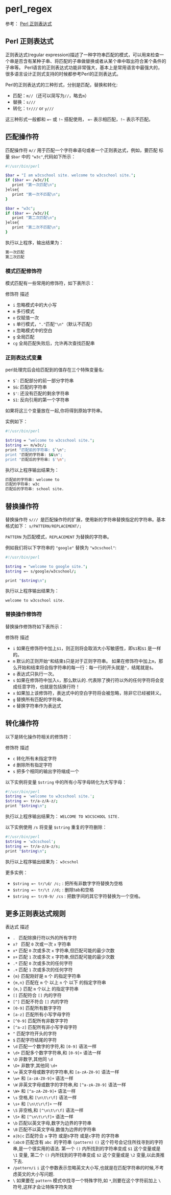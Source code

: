 # perl_regex

参考： [Perl 正则表达式][]

[Perl 正则表达式]: https://www.w3cschool.cn/perl/perl-regular-expressions.html

## Perl 正则表达式

正则表达式(regular expression)描述了一种字符串匹配的模式，可以用来检查一个串是否含有某种子串、将匹配的子串做替换或者从某个串中取出符合某个条件的子串等。
Perl语言的正则表达式功能非常强大，基本上是常用语言中最强大的，很多语言设计正则式支持的时候都参考Perl的正则表达式。

Perl的正则表达式的三种形式，分别是匹配，替换和转化:

+ 匹配：`m//`（还可以简写为`//`，略去`m`）
+ 替换：`s///`
+ 转化：`tr///` or  `y///`

这三种形式一般都和 `=~` 或 `!~` 搭配使用， `=~` 表示相匹配，`!~` 表示不匹配。

## 匹配操作符

匹配操作符 `m//` 用于匹配一个字符串语句或者一个正则表达式，例如，要匹配 标量 `$bar` 中的 `"w3c"`,代码如下所示：

```bash
#!/usr/bin/perl

$bar = "I am w3cschool site. welcome to w3cschool site.";
if ($bar =~ /w3c/){
   print "第一次匹配\n";
}else{
   print "第一次不匹配\n";
}

$bar = "w3c";
if ($bar =~ /w3c/){
   print "第二次匹配\n";
}else{
   print "第二次不匹配\n";
}
```

执行以上程序，输出结果为：

```bash
第一次匹配
第二次匹配
```

### 模式匹配修饰符

模式匹配有一些常用的修饰符，如下表所示：

修饰符    描述

+ `i`    忽略模式中的大小写
+ `m`     多行模式
+ `o`    仅赋值一次
+ `s`    单行模式，`"."`匹配`"\n"`（默认不匹配）
+ `x`    忽略模式中的空白
+ `g`    全局匹配
+ `cg`    全局匹配失败后，允许再次查找匹配串

### 正则表达式变量

perl处理完后会给匹配到的值存在三个特殊变量名:

+ `` $` ``: 匹配部分的前一部分字符串
+ `$&`: 匹配的字符串
+ `$'`: 还没有匹配的剩余字符串
+ `$1`: 反向引用的第一个字符串

如果将这三个变量放在一起,你将得到原始字符串。

实例如下：

```bash
#!/usr/bin/perl

$string = "welcome to w3cschool site.";
$string =~ m/w3c/;
print "匹配前的字符串: $`\n";
print "匹配的字符串: $&\n";
print "匹配后的字符串: $'\n";
```

执行以上程序输出结果为：

```bash
匹配前的字符串: welcome to
匹配的字符串: w3c
匹配后的字符串: school site.
```

## 替换操作符

替换操作符 `s/// `是匹配操作符的扩展，使用新的字符串替换指定的字符串。基本格式如下：
`s/PATTERN/REPLACEMENT/;`

`PATTERN` 为匹配模式，`REPLACEMENT` 为替换的字符串。

例如我们将以下字符串的 `"google"` 替换为 `"w3cschool"`:

```bash
#!/usr/bin/perl

$string = "welcome to google site.";
$string =~ s/google/w3cschool/;

print "$string\n";
```

执行以上程序输出结果为：

`welcome to w3cschool site.`

### 替换操作修饰符

替换操作修饰符如下表所示：

修饰符    描述

+ `i`    如果在修饰符中加上`$1`，则正则将会取消大小写敏感性，即`$1`和`$1` 是一样的。
+ `m`    默认的正则开始`^`和结束`$`只是对于正则字符串。
如果在修饰符中加上`m`，那么开始和结束将会指字符串的每一行：每一行的开头就是`^`，结尾就是`$`。
+ `o`    表达式只执行一次。
+ `s`    如果在修饰符中加入`s`，那么默认的`.`代表除了换行符以外的任何字符将会变成任意字符，也就是包括换行符！
+ `x`    如果加上该修饰符，表达式中的空白字符将会被忽略，除非它已经被转义。
+ `g`    替换所有匹配的字符串。
+ `e`    替换字符串作为表达式

## 转化操作符

以下是转化操作符相关的修饰符：

修饰符    描述

+ `c`    转化所有未指定字符
+ `d`    删除所有指定字符
+ `s`    把多个相同的输出字符缩成一个

以下实例将变量 `$string` 中的所有小写字母转化为大写字母：

```bash
#!/usr/bin/perl
$string = 'welcome to w3cschool site.';
$string =~ tr/a-z/A-z/;
print "$string\n";
```

执行以上程序输出结果为：
`WELCOME TO W3CSCHOOL SITE.`

以下实例使用 `/s` 将变量 `$string` 重复的字符删除：

```bash
#!/usr/bin/perl
$string = 'w3cschool';
$string =~ tr/a-z/a-z/s;
print "$string\n";
```

执行以上程序输出结果为：
`w3cschol`

更多实例：

+ `$string =~ tr/\d/ /c;` :  把所有非数字字符替换为空格
+ `$string =~ tr/\t //d;` :  删除tab和空格
+ `$string =~ tr/0-9/ /cs` :  把数字间的其它字符替换为一个空格。

## 更多正则表达式规则

表达式     描述

+ `. `    匹配除换行符以外的所有字符
+ `x? `    匹配 `0` 次或一次 `x` 字符串
+ `x*`     匹配 `0` 次或多次 `x` 字符串,但匹配可能的最少次数
+ `x+`     匹配 `1` 次或多次 `x` 字符串,但匹配可能的最少次数
+ `.*`     匹配 `0` 次或多次的任何字符
+ `.+`     匹配 `1` 次或多次的任何字符
+ `{m}`     匹配刚好是 `m` 个 的指定字符串
+ `{m,n}`    匹配在 `m` 个 以上 `n` 个 以下 的指定字符串
+ `{m,}`     匹配 `m` 个以上 的指定字符串
+ `[]`     匹配符合 `[]` 内的字符
+ `[^]`    匹配不符合 `[]` 内的字符
+ `[0-9]`    匹配所有数字字符
+ `[a-z]`     匹配所有小写字母字符
+ `[^0-9]`     匹配所有非数字字符
+ `[^a-z]`    匹配所有非小写字母字符
+ `^`     匹配字符开头的字符
+ `$`    匹配字符结尾的字符
+ `\d`     匹配一个数字的字符,和 `[0-9]` 语法一样
+ `\d+`     匹配多个数字字符串,和 `[0-9]+` 语法一样
+ `\D`     非数字,其他同 `\d`
+ `\D+`     非数字,其他同 `\d+`
+ `\w`     英文字母或数字的字符串,和 `[a-zA-Z0-9]` 语法一样
+ `\w+`     和 `[a-zA-Z0-9]+` 语法一样
+ `\W`     非英文字母或数字的字符串,和 `[^a-zA-Z0-9]` 语法一样
+ `\W+`     和 `[^a-zA-Z0-9]+` 语法一样
+ `\s`     空格,和 `[\n\t\r\f]` 语法一样
+ `\s+`     和 `[\n\t\r\f]+` 一样
+ `\S`     非空格,和 `[^\n\t\r\f]` 语法一样
+ `\S+`     和 `[^\n\t\r\f]+` 语法一样
+ `\b`     匹配以英文字母,数字为边界的字符串
+ `\B`     匹配不以英文字母,数值为边界的字符串
+ `a|b|c`     匹配符合 `a` 字符 或是`b`字符 或是`c`字符 的字符串
+ `(abc0`    匹配含有 `abc `的字符串 `(pattern)` `()` 这个符号会记住所找寻到的字符串,是一个很实用的语法.
第一个 `()` 内所找到的字符串变成 `$1` 这个变量或是 `\1` 变量,
第二个 `()` 内所找到的字符串变成 `$2` 这个变量或是 `\2` 变量,以此类推下去.
+ `/pattern/i`     `i` 这个参数表示忽略英文大小写,也就是在匹配字符串的时候,不考虑英文的大小写问题. 
+ `\` 如果要在 `pattern` 模式中找寻一个特殊字符,如 `*`,则要在这个字符前加上 `\` 符号,这样才会让特殊字符失效
